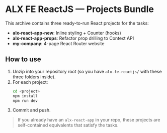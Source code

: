 # ALX FE ReactJS — Projects Bundle

This archive contains three ready-to-run React projects for the tasks:

- **alx-react-app-new**: Inline styling + Counter (hooks)
- **alx-react-app-props**: Refactor prop drilling to Context API
- **my-company**: 4-page React Router website

## How to use

1) Unzip into your repository root (so you have `alx-fe-reactjs/` with these three folders inside).
2) For each project:
   ```bash
   cd <project>
   npm install
   npm run dev
   ```
3) Commit and push.

> If you already have an `alx-react-app` in your repo, these projects are self-contained equivalents that satisfy the tasks.
